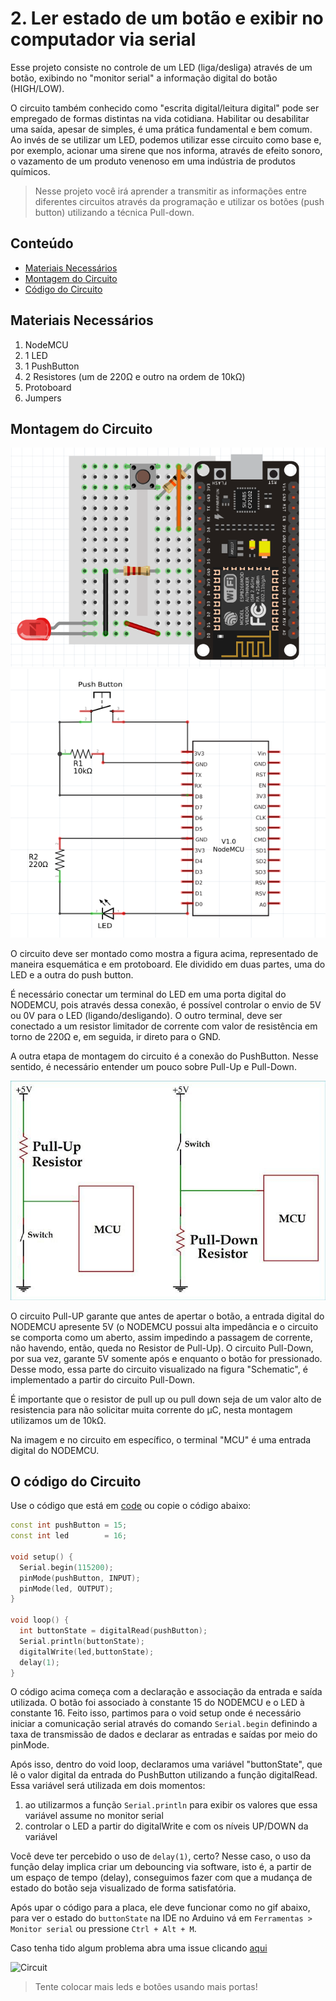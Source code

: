 # 2. Ler estado de um botão e exibir no computador via serial

Esse projeto consiste no controle de um LED (liga/desliga) através de um botão, exibindo no "monitor serial" a informação digital do botão (HIGH/LOW).

O circuito também conhecido como "escrita digital/leitura digital" pode ser empregado de formas distintas na vida cotidiana. Habilitar ou desabilitar uma saída, apesar de simples, é uma prática fundamental e bem comum. Ao invés de se utilizar um LED, podemos utilizar esse circuito como base e, por exemplo, acionar uma sirene que nos informa, através de efeito sonoro, o vazamento de um produto venenoso em uma indústria de produtos químicos.

> Nesse projeto você irá aprender a transmitir as informações entre diferentes circuitos através da programação e utilizar os botões (push button) utilizando a técnica Pull-down.

## Conteúdo
- [Materiais Necessários](#materiais-necessários)
- [Montagem do Circuito](#montagem-do-circuito)
- [Código do Circuito](#o-c&oacute;digo-do-circuito)

## Materiais Necessários
1. NodeMCU
2. 1 LED
3. 1 PushButton
4. 2 Resistores (um de 220Ω e outro na ordem de 10kΩ) 
6. Protoboard
7. Jumpers

## Montagem do Circuito

![Protoboard](assets/protoboard.png)
![Schematic](assets/schematic.png)

O circuito deve ser montado como mostra a figura acima, representado de maneira esquemática e em protoboard. Ele dividido em duas partes, uma do LED e a outra do push button.

É necessário conectar um terminal do LED em uma porta digital do NODEMCU, pois através dessa conexão, é possível controlar o envio de 5V ou 0V para o LED (ligando/desligando). O outro terminal, deve ser conectado a um resistor limitador de corrente com valor de resistência em torno de 220Ω e, em seguida, ir direto para o GND.

A outra etapa de montagem do circuito é a conexão do PushButton. Nesse sentido, é necessário entender um pouco sobre Pull-Up e Pull-Down.

![Circuito Pull-Up e Pull-Down](assets/PULLUPPULLDOWN.jpg)

O circuito Pull-UP garante que antes de apertar o botão, a entrada digital do NODEMCU apresente 5V (o NODEMCU possui alta impedância e o circuito se comporta como um aberto, assim impedindo a passagem de corrente, não havendo, então, queda no Resistor de Pull-Up). O circuito Pull-Down, por sua vez, garante 5V somente após e enquanto o botão for pressionado. Desse modo, essa parte do circuito visualizado na figura "Schematic", é implementado a partir do circuito Pull-Down. 

É importante que o resistor de pull up ou pull down seja de um valor alto de resistencia para não solicitar muita corrente do µC, nesta montagem utilizamos um de 10kΩ.

Na imagem e no circuito em específico, o terminal "MCU" é uma entrada digital do NODEMCU.


## O código do Circuito

Use o código que está em [code](code) ou copie o código abaixo:
 
```C++
const int pushButton = 15;
const int led        = 16;

void setup() {
  Serial.begin(115200);
  pinMode(pushButton, INPUT);
  pinMode(led, OUTPUT);
}

void loop() {
  int buttonState = digitalRead(pushButton);
  Serial.println(buttonState);
  digitalWrite(led,buttonState);
  delay(1);
}
```
O código acima começa com a declaração e associação da entrada e saída utilizada. O botão foi associado à constante 15 do NODEMCU e o LED à constante 16. Feito isso, partimos para o void setup onde é necessário iniciar a comunicação serial através do comando ```Serial.begin``` definindo a taxa de transmissão de dados e declarar as entradas e saídas por meio do pinMode.

Após isso, dentro do void loop, declaramos uma variável "buttonState", que lê o valor digital da entrada do PushButton utilizando a função digitalRead. Essa variável será utilizada em dois momentos: 

1) ao utilizarmos a função ```Serial.println``` para exibir os valores que essa variável assume no monitor serial
2) controlar o LED a partir do digitalWrite e com os níveis UP/DOWN da variável

Você deve ter percebido o uso de ```delay(1)```, certo? Nesse caso, o uso da função delay implica criar um debouncing via software, isto é, a partir de um espaço de tempo (delay), conseguimos fazer com que a mudança de estado do botão seja visualizado de forma satisfatória.

Após upar o código para a placa, ele deve funcionar como no gif abaixo, para ver o estado do ```buttonState``` na IDE no Arduino vá em ```Ferramentas > Monitor serial``` ou pressione ```Ctrl + Alt + M```.

Caso tenha tido algum problema abra uma issue clicando [aqui](https://github.com/PETEletricaUFBA/IoT/issues/new) 

![Circuit](assets/circuit.gif)

> Tente colocar mais leds e botões usando mais portas!

